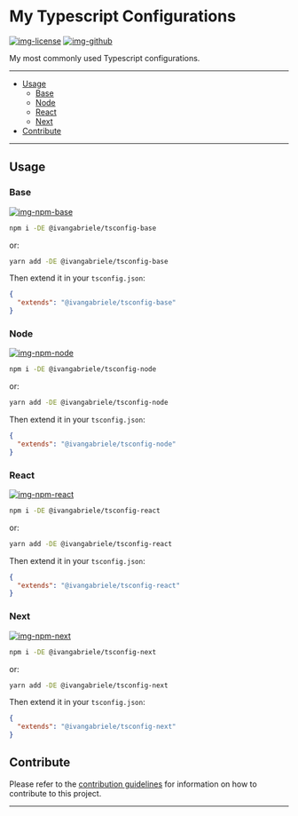 # My Typescript Configurations

[![img-license]][lnk-license] [![img-github]][lnk-github]

My most commonly used Typescript configurations.

---

- [Usage](#usage)
  - [Base](#base)
  - [Node](#node)
  - [React](#react)
  - [Next](#next)
- [Contribute](#contribute)

---

## Usage

### Base

[![img-npm-base]][lnk-npm-base]

```sh
npm i -DE @ivangabriele/tsconfig-base
```

or:

```sh
yarn add -DE @ivangabriele/tsconfig-base
```

Then extend it in your `tsconfig.json`:

```json
{
  "extends": "@ivangabriele/tsconfig-base"
}
```

### Node

[![img-npm-node]][lnk-npm-node]

```sh
npm i -DE @ivangabriele/tsconfig-node
```

or:

```sh
yarn add -DE @ivangabriele/tsconfig-node
```

Then extend it in your `tsconfig.json`:

```json
{
  "extends": "@ivangabriele/tsconfig-node"
}
```

### React

[![img-npm-react]][lnk-npm-react]

```sh
npm i -DE @ivangabriele/tsconfig-react
```

or:

```sh
yarn add -DE @ivangabriele/tsconfig-react
```

Then extend it in your `tsconfig.json`:

```json
{
  "extends": "@ivangabriele/tsconfig-react"
}
```

### Next

[![img-npm-next]][lnk-npm-next]

```sh
npm i -DE @ivangabriele/tsconfig-next
```

or:

```sh
yarn add -DE @ivangabriele/tsconfig-next
```

Then extend it in your `tsconfig.json`:

```json
{
  "extends": "@ivangabriele/tsconfig-next"
}
```

## Contribute

Please refer to the [contribution guidelines](./CONTRIBUTING.md) for information on how to contribute to this project.

---

[img-github]:
  https://img.shields.io/github/actions/workflow/status/ivangabriele/tsconfig/check.yml?branch=main&label=CI&style=for-the-badge
[img-license]: https://img.shields.io/github/license/ivangabriele/tsconfig?style=for-the-badge
[img-npm-base]: https://img.shields.io/npm/v/@ivangabriele/tsconfig-base?style=for-the-badge
[img-npm-next]: https://img.shields.io/npm/v/@ivangabriele/tsconfig-next?style=for-the-badge
[img-npm-node]: https://img.shields.io/npm/v/@ivangabriele/tsconfig-node?style=for-the-badge
[img-npm-react]: https://img.shields.io/npm/v/@ivangabriele/tsconfig-react?style=for-the-badge
[lnk-github]: https://github.com/ivangabriele/tsconfig/actions?query=branch%3Amain++
[lnk-license]: https://github.com/ivangabriele/tsconfig/blob/main/LICENSE
[lnk-npm-base]: https://www.npmjs.com/package/@ivangabriele/tsconfig-base
[lnk-npm-next]: https://www.npmjs.com/package/@ivangabriele/tsconfig-next
[lnk-npm-node]: https://www.npmjs.com/package/@ivangabriele/tsconfig-node
[lnk-npm-react]: https://www.npmjs.com/package/@ivangabriele/tsconfig-react
